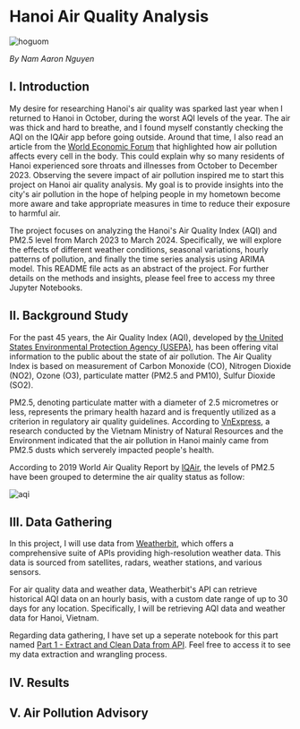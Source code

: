 # Hanoi Air Quality Analysis
![hoguom](https://github.com/namanhnt/Hanoi-Air-Quality-Analysis/assets/139054152/ff3fa853-5be3-4ed9-8b22-bec9b6a01bfe)

*By Nam Aaron Nguyen*
## I. Introduction
My desire for researching Hanoi's air quality was sparked last year when I returned to Hanoi in October, during the worst AQI levels of the year. The air was thick and hard to breathe, and I found myself constantly checking the AQI on the IQAir app before going outside. Around that time, I also read an article from the [World Economic Forum](https://www.weforum.org/agenda/2020/10/as-a-chest-surgeon-i-see-the-effects-of-air-pollution-inside-every-patient/?utm_source=linkedin&utm_medium=social_video&utm_term=1_1&utm_content=28072_Indian_surgeon_polluted_lungs&utm_campaign=social_video_2023) that highlighted how air pollution affects every cell in the body. This could explain why so many residents of Hanoi experienced sore throats and illnesses from October to December 2023. Observing the severe impact of air pollution inspired me to start this project on Hanoi air quality analysis. My goal is to provide insights into the city's air pollution in the hope of helping people in my hometown become more aware and take appropriate measures in time to reduce their exposure to harmful air.

The project focuses on analyzing the Hanoi's Air Quality Index (AQI) and PM2.5 level from March 2023 to March 2024. Specifically, we will explore the effects of different weather conditions, seasonal variations, hourly patterns of pollution, and finally the time series analysis using ARIMA model. This README file acts as an abstract of the project. For further details on the methods and insights, please feel free to access my three Jupyter Notebooks.

## II. Background Study
For the past 45 years, the Air Quality Index (AQI), developed by [the United States Environmental Protection Agency (USEPA)](https://www.epa.gov/outdoor-air-quality-data/air-data-basic-information), has been offering vital information to the public about the state of air pollution. The Air Quality Index is based on measurement of Carbon Monoxide (CO), Nitrogen Dioxide (NO2), Ozone (O3), particulate matter (PM2.5 and PM10), Sulfur Dioxide (SO2). 

PM2.5, denoting particulate matter with a diameter of 2.5 micrometres or less, represents the primary health hazard and is frequently utilized as a criterion in regulatory air quality guidelines. According to [VnExpress](https://e.vnexpress.net/news/environment/hanoi-s-air-quality-dropping-over-large-scales-4719205.html), a research conducted by the Vietnam Ministry of Natural Resources and the Environment indicated that the air pollution in Hanoi mainly came from PM2.5 dusts which serverely impacted people's health.

According to 2019 World Air Quality Report by [IQAir](https://www.iqair.com/world-most-polluted-cities/world-air-quality-report-2019-en.pdf), the levels of PM2.5 have been grouped to determine the air quality status as follow:

![aqi](https://github.com/namanhnt/Hanoi-Air-Quality-Analysis/assets/139054152/7a85dc63-d9f7-473b-821f-27769ef3d62d)

## III. Data Gathering
In this project, I will use data from [Weatherbit](https://www.weatherbit.io/), which offers a comprehensive suite of APIs providing high-resolution weather data. This data is sourced from satellites, radars, weather stations, and various sensors.

For air quality data and weather data, Weatherbit's API can retrieve historical AQI data on an hourly basis, with a custom date range of up to 30 days for any location. Specifically, I will be retrieving AQI data and weather data for Hanoi, Vietnam.

Regarding data gathering, I have set up a seperate notebook for this part named [Part 1 - Extract and Clean Data from API](https://github.com/namanhnt/Hanoi-Air-Quality-Analysis/blob/main/Part%201%20-%20Extract%20and%20Clean%20Data%20from%20API.ipynb). Feel free to access it to see my data extraction and wrangling process.

## IV. Results


## V. Air Pollution Advisory



